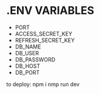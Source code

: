 
# .ENV VARIABLES
- PORT
- ACCESS_SECRET_KEY
- REFRESH_SECRET_KEY
- DB_NAME
- DB_USER
- DB_PASSWORD
- DB_HOST
- DB_PORT

to deploy:
npm i
nmp run dev
